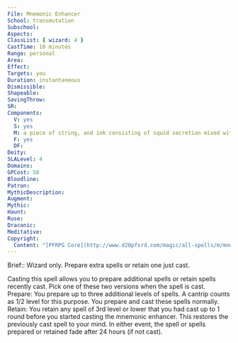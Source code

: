 ```yaml
---
File: Mnemonic Enhancer
School: transmutation
Subschool: 
Aspects: 
ClassList: { wizard: 4 }
CastTime: 10 minutes
Range: personal
Area: 
Effect: 
Targets: you
Duration: instantaneous
Dismissible: 
Shapeable: 
SavingThrow: 
SR: 
Components:
  V: yes
  S: yes
  M: a piece of string, and ink consisting of squid secretion mixed with black dragon's blood
  F: yes
  DF: 
Deity: 
SLALevel: 4
Domains: 
GPCost: 50
Bloodline: 
Patron: 
MythicDescription: 
Augment: 
Mythic: 
Haunt: 
Ruse: 
Draconic: 
Meditative: 
Copyright:
  Content: "[PFRPG Core](http://www.d20pfsrd.com/magic/all-spells/m/mnemonic-enhancer)"
---
```

Brief:: Wizard only. Prepare extra spells or retain one just cast.

Casting this spell allows you to prepare additional spells or retain spells recently cast. Pick one of these two versions when the spell is cast.  Prepare: You prepare up to three additional levels of spells. A cantrip counts as 1/2 level for this purpose. You prepare and cast these spells normally.  Retain: You retain any spell of 3rd level or lower that you had cast up to 1 round before you started casting the mnemonic enhancer.  This restores the previously cast spell to your mind.  In either event, the spell or spells prepared or retained fade after 24 hours (if not cast).
